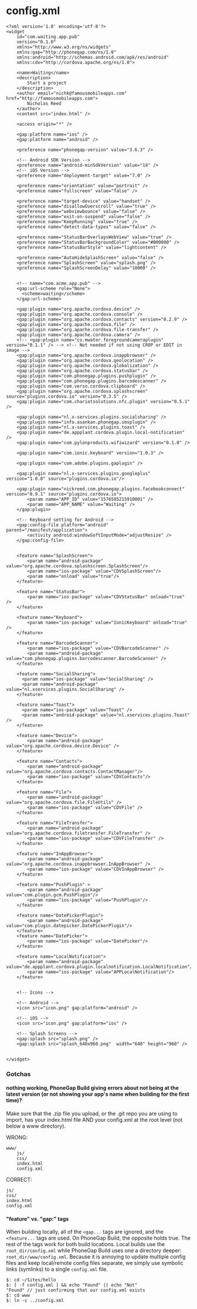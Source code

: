# config.xml

    <?xml version='1.0' encoding='utf-8'?>
    <widget 
        id="com.waiting.app.pub" 
        version="0.1.0" 
        xmlns="http://www.w3.org/ns/widgets" 
        xmlns:gap="http://phonegap.com/ns/1.0" 
        xmlns:android="http://schemas.android.com/apk/res/android" 
        xmlns:cdv="http://cordova.apache.org/ns/1.0">
    
        <name>Waiting</name>
        <description>
            Start a project
        </description>
        <author email="nichk@famousmobileapps.com" href="http://famousmobileapps.com">
            Nicholas Reed
        </author>
        <content src="index.html" />
    
        <access origin="*" />
    
        <gap:platform name="ios" />
        <gap:platform name="android" />
    
        <preference name="phonegap-version" value="3.6.3" />
    
        <!-- Android SDK Version -->
        <preference name="android-minSdkVersion" value="14" />
        <!-- iOS Version -->
        <preference name="deployment-target" value="7.0" />
    
        <preference name="orientation" value="portrait" />
        <preference name="fullscreen" value="false" />
    
        <preference name="target-device" value="handset" />
        <preference name="disallowOverscroll" value="true" />
        <preference name="webviewbounce" value="false" />
        <preference name="exit-on-suspend" value="false" />
        <preference name="KeepRunning" value="true" />
        <preference name="detect-data-types" value="false" />
    
        <preference name="StatusBarOverlaysWebView" value="true" />
        <preference name="StatusBarBackgroundColor" value="#000000" />
        <preference name="StatusBarStyle" value="lightcontent" />
    
        <preference name="AutoHideSplashScreen" value="false" />
        <preference name="SplashScreen" value="splash.png" />
        <preference name="SplashScreenDelay" value="10000" />
    
    
        <!-- name="com.acme.app.pub" -->
        <gap:url-scheme role="None"> 
          <scheme>waiting</scheme>
        </gap:url-scheme>
    
        <gap:plugin name="org.apache.cordova.device" />
        <gap:plugin name="org.apache.cordova.console" />
        <gap:plugin name="org.apache.cordova.contacts" version="0.2.9" />
        <gap:plugin name="org.apache.cordova.file" />
        <gap:plugin name="org.apache.cordova.file-transfer" />
        <gap:plugin name="org.apache.cordova.camera" />
        <!-- <gap:plugin name="co.mwater.foregroundcameraplugin" version="0.1.1" /> --> <!-- Not needed if not using CROP or EDIT in image -->
        <gap:plugin name="org.apache.cordova.inappbrowser" />
        <gap:plugin name="org.apache.cordova.geolocation" />
        <gap:plugin name="org.apache.cordova.globalization" />
        <gap:plugin name="org.apache.cordova.statusbar" />
        <gap:plugin name="com.phonegap.plugins.pushplugin" />
        <gap:plugin name="com.phonegap.plugins.barcodescanner" />
        <gap:plugin name="com.verso.cordova.clipboard" />
        <gap:plugin name="org.apache.cordova.splashscreen" source="plugins.cordova.io" version="0.3.5" />
        <gap:plugin name="com.chariotsolutions.nfc.plugin" version="0.5.1" />
    
        <gap:plugin name="nl.x-services.plugins.socialsharing" />
        <gap:plugin name="info.asankan.phonegap.smsplugin" />
        <gap:plugin name="nl.x-services.plugins.toast" />
        <gap:plugin name="de.appplant.cordova.plugin.local-notification" />
        <gap:plugin name="com.pylonproducts.wifiwizard" version="0.1.0" />
    
        <gap:plugin name="com.ionic.keyboard" version="1.0.3" />
    
        <gap:plugin name="com.adobe.plugins.gaplugin" />
    
        <gap:plugin name="nl.x-services.plugins.googleplus" version="1.0.8" source="plugins.cordova.io"/>
    
        <gap:plugin name="nickreed.com.phonegap.plugins.facebookconnect" version="0.9.1" source="plugins.cordova.io">
            <param name="APP_ID" value="1576585215910001" />
            <param name="APP_NAME" value="Waiting" />
        </gap:plugin>
    
        <!-- Keyboard setting for Android -->
        <gap:config-file platform="android" parent="/manifest/application">
            <activity android:windowSoftInputMode="adjustResize" />
        </gap:config-file>
    
    
        <feature name="SplashScreen">
            <param name="android-package" value="org.apache.cordova.splashscreen.SplashScreen"/>
            <param name="ios-package" value="CDVSplashScreen"/>
            <param name="onload" value="true"/>
        </feature>
    
        <feature name="StatusBar">
            <param name="ios-package" value="CDVStatusBar" onload="true" />
        </feature>
    
        <feature name="Keyboard">
            <param name="ios-package" value="IonicKeyboard" onload="true" />
        </feature>
    
        <feature name="BarcodeScanner">
            <param name="ios-package" value="CDVBarcodeScanner" />
            <param name="android-package" value="com.phonegap.plugins.barcodescanner.BarcodeScanner" />
        </feature>
    
        <feature name="SocialSharing">
          <param name="ios-package" value="SocialSharing" />
          <param name="android-package" value="nl.xservices.plugins.SocialSharing" />
        </feature>
    
        <feature name="Toast">
          <param name="ios-package" value="Toast" />
          <param name="android-package" value="nl.xservices.plugins.Toast" />
        </feature>
    
        <feature name="Device">
            <param name="android-package" value="org.apache.cordova.device.Device" />
        </feature>
    
        <feature name="Contacts">
            <param name="android-package" value="org.apache.cordova.contacts.ContactManager"/>
            <param name="ios-package" value="CDVContacts"/>
        </feature>
        
        <feature name="File">
            <param name="android-package" value="org.apache.cordova.file.FileUtils" />
            <param name="ios-package" value="CDVFile" />
        </feature>
    
        <feature name="FileTransfer">
            <param name="android-package" value="org.apache.cordova.filetransfer.FileTransfer" />
            <param name="ios-package" value="CDVFileTransfer" />
        </feature>
    
        <feature name="InAppBrowser">
            <param name="android-package" value="org.apache.cordova.inappbrowser.InAppBrowser" />
            <param name="ios-package" value="CDVInAppBrowser" />
        </feature>
    
        <feature name="PushPlugin" >
            <param name="android-package" value="com.plugin.gcm.PushPlugin"/>
            <param name="ios-package" value="PushPlugin"/>
        </feature>
    
        <feature name="DatePickerPlugin">
            <param name="android-package" value="com.plugin.datepicker.DatePickerPlugin"/>
        </feature>
        <feature name="DatePicker">
            <param name="ios-package" value="DatePicker"/>
        </feature>
    
        <feature name="LocalNotification">
            <param name="android-package" value="de.appplant.cordova.plugin.localnotification.LocalNotification"/>
            <param name="ios-package" value="APPLocalNotification"/>
        </feature>
    
    
        <!-- Icons -->
    
        <!-- Android -->
        <icon src="icon.png" gap:platform="android" />
    
        <!-- iOS -->
        <icon src="icon.png" gap:platform="ios" />
    
        <!-- Splash Screens -->
        <gap:splash src="splash.png" />
        <gap:splash src="splash_640x960.png"  width="640" height="960" />
    
    
    </widget>

### Gotchas 

#### nothing working, PhoneGap Build giving errors about not being at the latest version (or not showing your app's name when building for the first time)?  

Make sure that the .zip file you upload, or the .git repo you are using to import, has your index.html file AND your config.xml at the root level (not below a www directory). 

WRONG:  

    www/ 
        js/
        css/
        index.html
        config.xml

CORRECT: 

    js/
    css/
    index.html
    config.xml 
    


#### "feature" vs. "gap:" tags 

When building locally, all of the `<gap...` tags are ignored, and the `<feature...` tags are used. On PhoneGap Build, the opposite holds true. The rest of the tags work for both build locations. Local builds use the `root_dir/config.xml` while PhoneGap Build uses one a directory deeper: `root_dir/www/config.xml`. Because it is annoying to update multiple config files and keep local/remote config files separate, we simply use symbolic links (symlinks) to a single `config.xml` file.

    $: cd ~/Sites/hello
    $: [ -f config.xml ] && echo "Found" || echo "Not"
    "Found" // just confirming that our config.xml exists
    $: cd www
    $: ln -s ../config.xml

